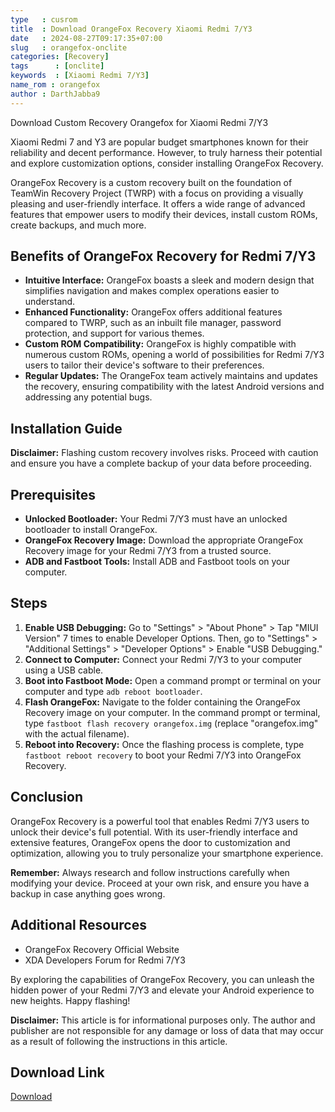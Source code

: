 ```yaml
---
type   : cusrom
title  : Download OrangeFox Recovery Xiaomi Redmi 7/Y3
date   : 2024-08-27T09:17:35+07:00
slug   : orangefox-onclite
categories: [Recovery]
tags      : [onclite]
keywords  : [Xiaomi Redmi 7/Y3]
name_rom : orangefox
author : DarthJabba9
---
```


Download Custom Recovery Orangefox for Xiaomi Redmi 7/Y3

Xiaomi Redmi 7 and Y3 are popular budget smartphones known for their reliability and decent performance. However, to truly harness their potential and explore customization options, consider installing OrangeFox Recovery. 

OrangeFox Recovery is a custom recovery built on the foundation of TeamWin Recovery Project (TWRP) with a focus on providing a visually pleasing and user-friendly interface. It offers a wide range of advanced features that empower users to modify their devices, install custom ROMs, create backups, and much more.

## Benefits of OrangeFox Recovery for Redmi 7/Y3

* **Intuitive Interface:** OrangeFox boasts a sleek and modern design that simplifies navigation and makes complex operations easier to understand.
* **Enhanced Functionality:** OrangeFox offers additional features compared to TWRP, such as an inbuilt file manager, password protection, and support for various themes.
* **Custom ROM Compatibility:** OrangeFox is highly compatible with numerous custom ROMs, opening a world of possibilities for Redmi 7/Y3 users to tailor their device's software to their preferences.
* **Regular Updates:** The OrangeFox team actively maintains and updates the recovery, ensuring compatibility with the latest Android versions and addressing any potential bugs.

## Installation Guide

**Disclaimer:** Flashing custom recovery involves risks. Proceed with caution and ensure you have a complete backup of your data before proceeding.

## Prerequisites

* **Unlocked Bootloader:** Your Redmi 7/Y3 must have an unlocked bootloader to install OrangeFox.
* **OrangeFox Recovery Image:** Download the appropriate OrangeFox Recovery image for your Redmi 7/Y3 from a trusted source.
* **ADB and Fastboot Tools:** Install ADB and Fastboot tools on your computer.

## Steps

1. **Enable USB Debugging:** Go to "Settings" > "About Phone" > Tap "MIUI Version" 7 times to enable Developer Options. Then, go to "Settings" > "Additional Settings" > "Developer Options" > Enable "USB Debugging."
2. **Connect to Computer:** Connect your Redmi 7/Y3 to your computer using a USB cable.
3. **Boot into Fastboot Mode:** Open a command prompt or terminal on your computer and type `adb reboot bootloader`.
4. **Flash OrangeFox:** Navigate to the folder containing the OrangeFox Recovery image on your computer. In the command prompt or terminal, type `fastboot flash recovery orangefox.img` (replace "orangefox.img" with the actual filename).
5. **Reboot into Recovery:** Once the flashing process is complete, type `fastboot reboot recovery` to boot your Redmi 7/Y3 into OrangeFox Recovery.

## Conclusion

OrangeFox Recovery is a powerful tool that enables Redmi 7/Y3 users to unlock their device's full potential. With its user-friendly interface and extensive features, OrangeFox opens the door to customization and optimization, allowing you to truly personalize your smartphone experience.

**Remember:** Always research and follow instructions carefully when modifying your device. Proceed at your own risk, and ensure you have a backup in case anything goes wrong.

## Additional Resources

* OrangeFox Recovery Official Website
* XDA Developers Forum for Redmi 7/Y3

By exploring the capabilities of OrangeFox Recovery, you can unleash the hidden power of your Redmi 7/Y3 and elevate your Android experience to new heights. Happy flashing!

**Disclaimer:** This article is for informational purposes only. The author and publisher are not responsible for any damage or loss of data that may occur as a result of following the instructions in this article.


## Download Link
[Download](https://orangefox.download/device/onclite)

